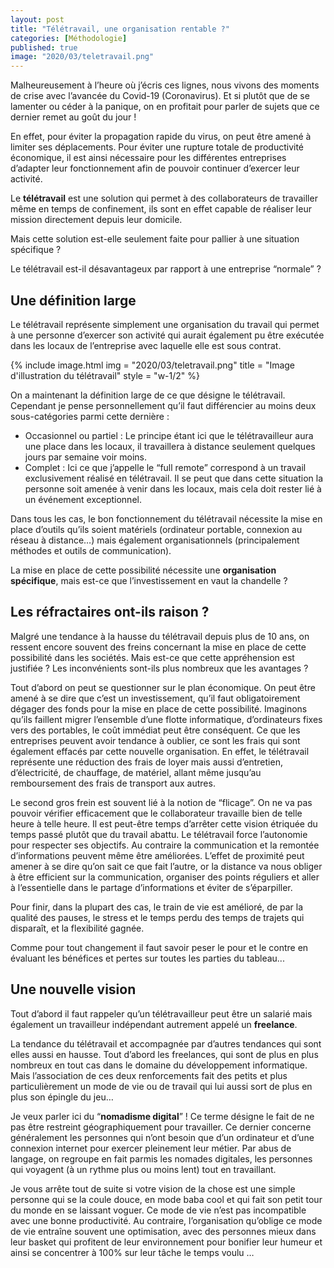 ```yaml
---
layout: post
title: "Télétravail, une organisation rentable ?"
categories: [Méthodologie]
published: true
image: "2020/03/teletravail.png"
---
```


Malheureusement à l’heure où j’écris ces lignes, nous vivons des moments de crise avec l’avancée du Covid-19 (Coronavirus). Et si plutôt que de se lamenter ou céder à la panique, on en profitait pour parler de sujets que ce dernier remet au goût du jour ! 

En effet, pour éviter la propagation rapide du virus, on peut être amené à limiter ses déplacements. Pour éviter une rupture totale de productivité économique, il est ainsi nécessaire pour les différentes entreprises d’adapter leur fonctionnement afin de pouvoir continuer d’exercer leur activité. 

Le **télétravail** est une solution qui permet à des collaborateurs de travailler même en temps de confinement, ils sont en effet capable de réaliser leur mission directement depuis leur domicile. 

Mais cette solution est-elle seulement faite pour pallier à une situation spécifique ?

Le télétravail est-il désavantageux par rapport à une entreprise “normale” ?  

## Une définition large

Le télétravail représente simplement une organisation du travail qui permet à une personne d’exercer son activité qui aurait également pu être exécutée dans les locaux de l’entreprise avec laquelle elle est sous contrat. 

{% include image.html img = "2020/03/teletravail.png" title = "Image d'illustration du télétravail" style = "w-1/2" %}

On a maintenant la définition large de ce que désigne le télétravail. Cependant je pense personnellement qu’il faut différencier au moins deux sous-catégories parmi cette dernière : 
* Occasionnel ou partiel : Le principe étant ici que le télétravailleur aura une place dans les locaux, il travaillera à distance seulement quelques jours par semaine voir moins.
* Complet : Ici ce que j’appelle le “full remote” correspond à un travail exclusivement réalisé en télétravail. Il se peut que dans cette situation la personne soit amenée à venir dans les locaux, mais cela doit rester lié à un événement exceptionnel. 
 
Dans tous les cas, le bon fonctionnement du télétravail nécessite la mise en place d’outils qu’ils soient matériels (ordinateur portable, connexion au réseau à distance…) mais également organisationnels (principalement méthodes et outils de communication). 

La mise en place de cette possibilité nécessite une **organisation spécifique**, mais est-ce que l’investissement en vaut la chandelle ? 

## Les réfractaires ont-ils raison ?

Malgré une tendance à la hausse du télétravail depuis plus de 10 ans, on ressent encore souvent des freins concernant la mise en place de cette possibilité dans les sociétés. 
Mais est-ce que cette appréhension est justifiée ? Les inconvénients sont-ils plus nombreux que les avantages ? 

Tout d’abord on peut se questionner sur le plan économique. On peut être amené à se dire que c’est un investissement, qu’il faut obligatoirement dégager des fonds pour la mise en place de cette possibilité. Imaginons qu’ils faillent migrer l’ensemble d’une flotte informatique, d’ordinateurs fixes vers des portables, le coût immédiat peut être conséquent.
Ce que les entreprises peuvent avoir tendance à oublier, ce sont les frais qui sont également effacés par cette nouvelle organisation. En effet, le télétravail représente une réduction des frais de loyer mais aussi d’entretien, d’électricité, de chauffage, de matériel, allant même jusqu’au remboursement des frais de transport aux autres. 

Le second gros frein est souvent lié à la notion de “flicage”. On ne va pas pouvoir vérifier efficacement que le collaborateur travaille bien de telle heure à telle heure. Il est peut-être temps d’arrêter cette vision étriquée du temps passé plutôt que du travail abattu. Le télétravail force l’autonomie pour respecter ses objectifs. 
Au contraire la communication et la remontée d’informations peuvent même être améliorées. L’effet de proximité peut amener à se dire qu’on sait ce que fait l’autre, or la distance va nous obliger à être efficient sur la communication, organiser des points réguliers et aller à l’essentielle dans le partage d’informations et éviter de s’éparpiller. 

Pour finir, dans la plupart des cas, le train de vie est amélioré, de par la qualité des pauses, le stress et le temps perdu des temps de trajets qui disparaît, et la flexibilité gagnée. 

Comme pour tout changement il faut savoir peser le pour et le contre en évaluant les bénéfices et pertes sur toutes les parties du tableau... 

## Une nouvelle vision 

Tout d’abord il faut rappeler qu’un télétravailleur peut être un salarié mais également un travailleur indépendant autrement appelé un **freelance**. 

La tendance du télétravail et accompagnée par d’autres tendances qui sont elles aussi en hausse. Tout d’abord les freelances, qui sont de plus en plus nombreux en tout cas dans le domaine du développement informatique. Mais l’association de ces deux renforcements fait des petits et plus particulièrement un mode de vie ou de travail qui lui aussi sort de plus en plus son épingle du jeu…

Je veux parler ici du “**nomadisme digital**” ! Ce terme désigne le fait de ne pas être restreint géographiquement pour travailler. Ce dernier concerne généralement les personnes qui n’ont besoin que d’un ordinateur et d’une connexion internet pour exercer pleinement leur métier. Par abus de langage, on regroupe en fait parmis les nomades digitales, les personnes qui voyagent (à un rythme plus ou moins lent) tout en travaillant. 

Je vous arrête tout de suite si votre vision de la chose est une simple personne qui se la coule douce, en mode baba cool et qui fait son petit tour du monde en se laissant voguer. Ce mode de vie n’est pas incompatible avec une bonne productivité. Au contraire, l’organisation qu’oblige ce mode de vie entraîne souvent une optimisation, avec des personnes mieux dans leur basket qui profitent de leur environnement pour bonifier leur humeur et ainsi se concentrer à 100% sur leur tâche le temps voulu … 
